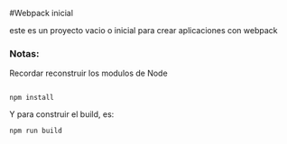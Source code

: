 #Webpack inicial

este es un proyecto vacio o inicial para crear 
aplicaciones con webpack

### Notas:
Recordar reconstruir los modulos de Node
```

npm install
```

Y para construir el build, es:
```
npm run build
```